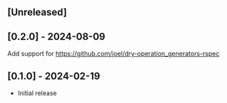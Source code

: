 ## [Unreleased]

## [0.2.0] - 2024-08-09

Add support for https://github.com/joel/dry-operation_generators-rspec

## [0.1.0] - 2024-02-19

- Initial release
